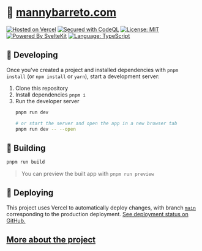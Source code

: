 # 📓 [mannybarreto.com](https://www.mannybarreto.com)
[![Hosted on Vercel](https://img.shields.io/github/deployments/mannybarreto/mannybarreto.com/production?label=vercel&logo=vercel)](https://www.mannybarreto.com/)
[![Secured with CodeQL](https://img.shields.io/github/workflow/status/mannybarreto/mannybarreto.com/CodeQL?label=CodeQL&logo=GitHub)](https://github.com/mannybarreto/mannybarreto.com/actions/workflows/codeql-analysis.yml)
[![License: MIT](https://img.shields.io/badge/license-MIT-brightgreen.svg?style=flat&logo=license)](https://github.com/mannybarreto/mannybarreto.com/blob/main/LICENSE)
[![Powered By SvelteKit](https://img.shields.io/badge/powered%20by-sveltekit-FF3C02.svg?style=flat&logo=svelte)](https://kit.svelte.dev/)
[![Language: TypeScript](https://img.shields.io/badge/language-typescript-blue.svg?style=flat&logo=typescript)](https://www.typescriptlang.org/)

## 🚧 Developing

Once you've created a project and installed dependencies with `pnpm install` (or `npm install` or `yarn`), start a development server:

1. Clone this repository
2. Install dependencies `pnpm i`
3. Run the developer server
    ```bash
    pnpm run dev

    # or start the server and open the app in a new browser tab
    pnpm run dev -- --open
    ```

## 🔨 Building

```bash
pnpm run build
```

> You can preview the built app with `pnpm run preview`

## 🚀 Deploying

This project uses Vercel to automatically deploy changes, with branch [`main`](https://github.com/mannybarreto/mannybarreto.com/tree/main) corresponding to the production deployment. [See deployment status on GitHub.](https://github.com/mannybarreto/mannybarreto.com/deployments)

## [More about the project](https://www.mannybarreto.com/projects/mannybarreto.com)
